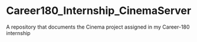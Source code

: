 # Career180_Internship_CinemaServer
A repository that documents the Cinema project assigned in my Career-180 internship
